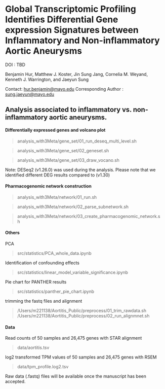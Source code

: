 Global Transcriptomic Profiling Identifies Differential Gene expression Signatures between Inflammatory and Non-inflammatory Aortic Aneurysms
=========================

DOI : TBD

Benjamin Hur, Matthew J. Koster, Jin Sung Jang, Cornelia M. Weyand, Kenneth J. Warrington, and Jaeyun Sung

Contact: hur.benjamin@mayo.edu
Corresponding Author : sung.jaeyun@mayo.edu

## Analysis associated to inflammatory vs. non-inflammatory aortic aneurysms.


#### Differentially expressed genes and volcano plot

>analysis_with3Meta/gene_set/01_run_deseq_multi_level.sh

>analysis_with3Meta/gene_set/02_geneset.sh

>analysis_with3Meta/gene_set/03_draw_vocano.sh

Note: DESeq2 (v1.26.0) was used during the analysis. Please note that we identified different DEG results compared to (v1.30)

#### Pharmacogenomic network construction

>analysis_with3Meta/network/01_run.sh

>analysis_with3Meta/network/02_parse_subnetwork.sh

>analysis_with3Meta/network/03_create_pharmacogenomic_network.sh

#### Others

PCA
>src/statistics/PCA_whole_data.ipynb

Identification of confounding effects
>src/statistics/linear_model_variable_significance.ipynb

Pie chart for PANTHER results
>src/statistics/panther_pie_chart.ipynb

trimming the fastq files and alignment
>/Users/m221138/Aortitis_Public/preprocess/01_trim_rawdata.sh
>/Users/m221138/Aortitis_Public/preprocess/02_run_alignmnet.sh

#### Data

Read counts of 50 samples and 26,475 genes with STAR alignment

>data/aortitis.tsv

log2 transformed TPM values of 50 samples and 26,475 genes with RSEM

>data/tpm_profile.log2.tsv

Raw data (.fastq) files will be available once the manuscript has been accepted.
